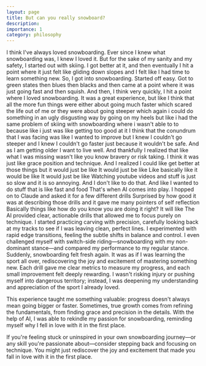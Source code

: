 ```yaml
---
layout: page
title: But can you really snowboard?
description: 
importance: 1
category: philosophy
---
```

I think I've always loved snowboarding. Ever since I knew what snowboarding was, I knew I loved it. But for the sake of my sanity and my safety, I started out with skiing. I got better at it, and then eventually I hit a point where it just felt like gliding down slopes and I felt like I had time to learn something new. So, I got into snowboarding. Started off easy. Got to green states then blues then blacks and then came at a point where it was just going fast and then squish. And then, I think very quickly, I hit a point where I loved snowboarding. It was a great experience, but like I think that all the more fun things were either about going much faster which scared the life out of me or they were about going steeper which again i could do something in an ugly disgusting way by going on my heels but like i had the same problem of skiing with snowboarding where i wasn't able to to because like i just was like getting too good at it 
I think that the conundrum that I was facing was like I wanted to improve but I knew I couldn't go steeper and I knew I couldn't go faster just because it wouldn't be safe. And as I am getting older I want to live well. And thankfully I realized that like what I was missing wasn't like you know bravery or risk taking. I think it was just like grace position and technique. And I realized I could like get better at those things but it would just be like It would just be like Like basically like it would be like It would just be like Watching youtube videos and stuff is just so slow and it is so annoying. And I don't like to do that. And like I wanted to do stuff that is like fast and food That's when AI comes into play. I hopped on to Claude and asked it for a few different drills Surprised by how good it was at describing those drills and it gave me many pointers of self reflection Basically things like how do you know you are doing it right? It will like 
The AI provided clear, actionable drills that allowed me to focus purely on technique. I started practicing carving with precision, carefully looking back at my tracks to see if I was leaving clean, perfect lines. I experimented with rapid edge transitions, feeling the subtle shifts in balance and control. I even challenged myself with switch-side riding—snowboarding with my non-dominant stance—and compared my performance to my regular stance.
Suddenly, snowboarding felt fresh again. It was as if I was learning the sport all over, rediscovering the joy and excitement of mastering something new. Each drill gave me clear metrics to measure my progress, and each small improvement felt deeply rewarding. I wasn't risking injury or pushing myself into dangerous territory; instead, I was deepening my understanding and appreciation of the sport I already loved.

This experience taught me something valuable: progress doesn't always mean going bigger or faster. Sometimes, true growth comes from refining the fundamentals, from finding grace and precision in the details. With the help of AI, I was able to rekindle my passion for snowboarding, reminding myself why I fell in love with it in the first place.

If you're feeling stuck or uninspired in your own snowboarding journey—or any skill you're passionate about—consider stepping back and focusing on technique. You might just rediscover the joy and excitement that made you fall in love with it in the first place.